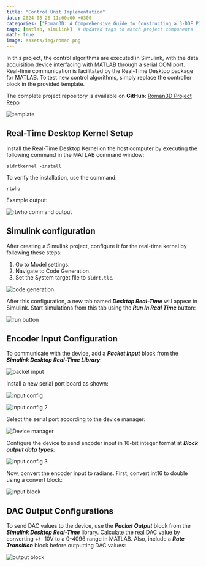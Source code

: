 ```yaml
---
title: "Control Unit Implementation"
date: 2024-08-26 11:00:00 +0300
categories: ["Roman3D: A Comprehensive Guide to Constructing a 3-DOF Planar Robotic Manipulator"]
tags: [matlab, simulink]  # Updated tags to match project components
math: true
image: assets/img/roman.png
---
```


In this project, the control algorithms are executed in Simulink, with the data acquisition device interfacing with MATLAB through a serial COM port. Real-time communication is facilitated by the Real-Time Desktop package for MATLAB. To test new control algorithms, simply replace the controller block in the provided template.

The complete project repository is available on **GitHub**: [Roman3D Project Repo](https://github.com/sametgul/roman3d.git)

![template](../assets/img/roman_img/code_gen.png)

## Real-Time Desktop Kernel Setup

Install the Real-Time Desktop Kernel on the host computer by executing the following command in the MATLAB command window:
 ```
 sldrtkernel -install
 ```
To verify the installation, use the command:
```
rtwho
```
Example output:

![rtwho command output](../assets/img/roman_img/rtwho.png)

## Simulink configuration
After creating a Simulink project, configure it for the real-time kernel by following these steps:

1. Go to Model settings.
2. Navigate to Code Generation.
3. Set the System target file to `sldrt.tlc`.

![code generation](../assets/img/roman_img/code_gen.png)

After this configuration, a new tab named ***Desktop Real-Time*** will appear in Simulink. Start simulations from this tab using the ***Run In Real Time*** button:

![run button](../assets/img/roman_img/run_real.png)

## Encoder Input Configuration

To communicate with the device, add a ***Packet Input*** block from the ***Simulink Desktop Real-Time Library***:

![packet input](../assets/img/roman_img/pac_in.png)

Install a new serial port board as shown:

![input config](../assets/img/roman_img/in_config.png) 

![input config 2](../assets/img/roman_img/in_config2.png) 

Select the serial port according to the device manager:

![Device manager](../assets/img/roman_img/dev_man.png) 

Configure the device to send encoder input in 16-bit integer format at ***Block output data types***:

![input config 3](../assets/img/roman_img/in_config3.png) 

Now, convert the encoder input to radians. First, convert int16 to double using a convert block:

![input block](../assets/img/roman_img/input.png) 

## DAC Output Configurations

To send DAC values to the device, use the ***Packet Output*** block from the ***Simulink Desktop Real-Time*** library. Calculate the real DAC value by converting +/- 10V to a 0-4096 range in MATLAB. Also, include a ***Rate Transition*** block before outputting DAC values:

![output block](../assets/img/roman_img/out_block.png) 